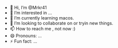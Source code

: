 - 👋 Hi, I’m @Mrkr41
- 👀 I’m interested in ...
- 🌱 I’m currently learning macos.
- 💞️ I’m looking to collaborate on or tryin new things.
- 📫 How to reach me , not now :)
- 😄 Pronouns: ...
- ⚡ Fun fact: ...

<!---
Mrkr41/Mrkr41 is a ✨ special ✨ repository because its `README.md` (this file) appears on your GitHub profile.
You can click the Preview link to take a look at your changes.
--->
